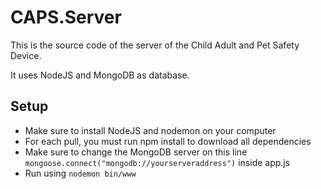 # CAPS.Server
This is the source code of the server of the Child Adult and Pet Safety Device.

It uses NodeJS and MongoDB as database.

## Setup
- Make sure to install NodeJS and nodemon on your computer
- For each pull, you must run npm install to download all dependencies
- Make sure to change the MongoDB server on this line `mongoose.connect("mongodb://yourserveraddress")` inside app.js
- Run using `nodemon bin/www`
